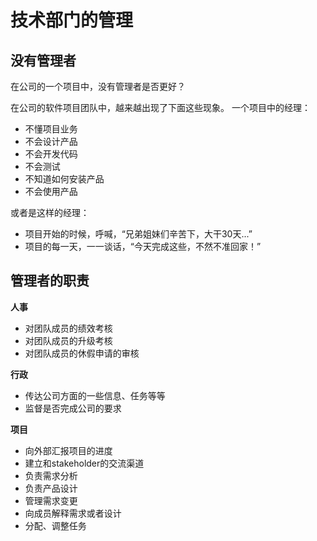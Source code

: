 # 技术部门的管理

## 没有管理者

在公司的一个项目中，没有管理者是否更好？

在公司的软件项目团队中，越来越出现了下面这些现象。
一个项目中的经理：
- 不懂项目业务
- 不会设计产品
- 不会开发代码
- 不会测试
- 不知道如何安装产品
- 不会使用产品

或者是这样的经理：
- 项目开始的时候，呼喊，“兄弟姐妹们辛苦下，大干30天...”
- 项目的每一天，一一谈话，“今天完成这些，不然不准回家！”

## 管理者的职责

**人事**
- 对团队成员的绩效考核
- 对团队成员的升级考核
- 对团队成员的休假申请的审核

**行政**
- 传达公司方面的一些信息、任务等等
- 监督是否完成公司的要求

**项目**
- 向外部汇报项目的进度
- 建立和stakeholder的交流渠道
- 负责需求分析
- 负责产品设计
- 管理需求变更
- 向成员解释需求或者设计
- 分配、调整任务

